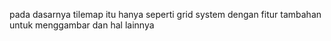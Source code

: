 pada dasarnya tilemap itu hanya seperti grid system dengan fitur tambahan untuk
menggambar dan hal lainnya
